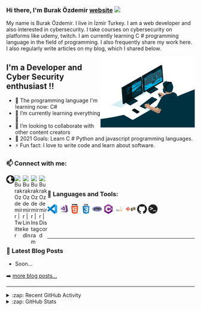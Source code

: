 ### Hi there, I'm Burak Özdemir [website] <img src="https://media.giphy.com/media/hvRJCLFzcasrR4ia7z/giphy.gif" width="25px">

My name is Burak Özdemir. I live in İzmir Turkey. I am a web developer and also interested in cybersecurity. I take courses on cybersecurity on platforms like udemy, twitch. I am currently learning C # programming language in the field of programming. I also frequently share my work here. I also regularly write articles on my blog, which I shared below.


<img  width="50%" align="right" alt="GIF" src="https://github.com/BurakOzdemirr/BurakOzdemirr/blob/main/code.gif?raw=true"/>

## I'm a Developer and Cyber Security enthusiast !!

- 🔭 The programming language I'm learning now: C#
- 🌱 I’m currently learning everything 🤣
- 👯 I’m looking to collaborate with other content creators
- 🥅 2021 Goals: Learn C # Python and javascript programming languages.
- ⚡ Fun fact: I love to write code and learn about software.


### 📫 Connect with me:

[<img align="left" alt="burakozdemir.com" width="22px" src="https://raw.githubusercontent.com/iconic/open-iconic/master/svg/globe.svg" />][website]
[<img align="left" alt="BurakOzdemirr | Twitter" width="22px" src="https://cdn.jsdelivr.net/npm/simple-icons@v3/icons/twitter.svg" />][twitter]
[<img align="left" alt="BurakOzdemirr | LinkedIn" width="22px" src="https://cdn.jsdelivr.net/npm/simple-icons@v3/icons/linkedin.svg" />][linkedin]
[<img align="left" alt="BurakOzdemirr | Instagram" width="22px" src="https://cdn.jsdelivr.net/npm/simple-icons@v3/icons/instagram.svg" />][instagram]
[<img align="left" alt="BurakOzdemirr | Discord" width="22px" src="https://cdn.jsdelivr.net/npm/simple-icons@v3/icons/discord.svg" />][discord]


<br />

### 🧠 Languages and Tools:

<code><img alt="Visual Studio Code" width="26px" src="https://raw.githubusercontent.com/github/explore/80688e429a7d4ef2fca1e82350fe8e3517d3494d/topics/visual-studio-code/visual-studio-code.png" /></code>
<code><img title="Microsoft Visual Studio" width="26" src="https://github.com/BurakOzdemirr/BurakOzdemirr/blob/main/img/visualstudio.png"></code>
<code><img width="26px" src="https://raw.githubusercontent.com/github/explore/80688e429a7d4ef2fca1e82350fe8e3517d3494d/topics/html/html.png" /></code>
<code><img width="26px" src="https://raw.githubusercontent.com/github/explore/80688e429a7d4ef2fca1e82350fe8e3517d3494d/topics/css/css.png" /></code>
<code><img width="26px" src="https://raw.githubusercontent.com/github/explore/80688e429a7d4ef2fca1e82350fe8e3517d3494d/topics/php/php.png" /></code>
<code><img title="C#" width="26" src="https://github.com/BurakOzdemirr/BurakOzdemirr/blob/main/img/cSharp.svg"></code>
<code><img width="26px" src="https://raw.githubusercontent.com/github/explore/80688e429a7d4ef2fca1e82350fe8e3517d3494d/topics/mysql/mysql.png" /></code>
<code><img width="26px" src="https://raw.githubusercontent.com/github/explore/80688e429a7d4ef2fca1e82350fe8e3517d3494d/topics/git/git.png" /></code>
<code><img alt="GitHub" width="26px" src="https://raw.githubusercontent.com/github/explore/78df643247d429f6cc873026c0622819ad797942/topics/github/github.png" /></code>
<code><img alt="Terminal" width="26px" src="https://raw.githubusercontent.com/github/explore/80688e429a7d4ef2fca1e82350fe8e3517d3494d/topics/terminal/terminal.png" /></code>

<br />
<br />

---


### 📕 Latest Blog Posts

<!-- BLOG-POST-LIST:START -->
-  Soon...
<!-- BLOG-POST-LIST:END -->

➡️ [more blog posts...](https://burakozdemir.com)

---

<details>
  <summary>:zap: Recent GitHub Activity</summary>
  
<!--START_SECTION:activity-->
1. 🗣 
2. 🎉 
3. 🗣 
4. 🗣 
5. 🎉 
<!--END_SECTION:activity-->

</details>

<details>
  <summary>:zap: GitHub Stats</summary>

  <img align="left" alt="Burak Ozdemir's GitHub Stats" src="https://github-readme-stats.codestackr.vercel.app/api?username=BurakOzdemirr&show_icons=true&hide_border=true" />

  ![Top Languages](https://github-readme-stats.vercel.app/api/top-langs/?username=BurakOzdemirr&show_icons=true)

</details>

[website]: https://burakozdemir.com
[blog]: https://burakozdemirblog.com
[twitter]: https://twitter.com/Moti8321
[instagram]: https://instagram.com/burak.ozdemir35
[linkedin]: https://linkedin.com/in/burak-özdemir-531988189
[discord]: https://discord.com/channels/mrfcollin



